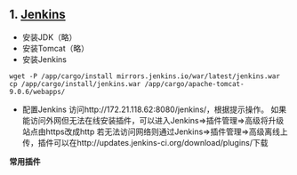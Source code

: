 ## 1. [Jenkins](https://jenkins.io/)
 - 安装JDK（略）
 - 安装Tomcat（略）
 - 安装Jenkins
 ```
 wget -P /app/cargo/install mirrors.jenkins.io/war/latest/jenkins.war
 cp /app/cargo/install/jenkins.war /app/cargo/apache-tomcat-9.0.6/webapps/
 ```
 - 配置Jenkins
 访问http://172.21.118.62:8080/jenkins/，根据提示操作。
 如果能访问外网但无法在线安装插件，可以进入Jenkins=>插件管理=>高级将升级站点由https改成http
 若无法访问网络则通过Jenkins=>插件管理=>高级离线上传，插件可以在http://updates.jenkins-ci.org/download/plugins/下载

**常用插件**


